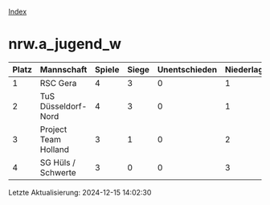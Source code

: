 [Index](./README.md)

# nrw.a_jugend_w

| Platz |  Mannschaft |  Spiele |  Siege |  Unentschieden |  Niederlagen |  Tore |  Differenz |  Punkte | 
| --- |  --- |  --- |  --- |  --- |  --- |  --- |  --- |  --- |  
|  1 |   RSC Gera |   4 |   3 |   0 |   1 |   29:10 |   19 |   9 |  
|  2 |   TuS Düsseldorf-Nord |   4 |   3 |   0 |   1 |   23:7 |   16 |   9 |  
|  3 |   Project Team Holland |   3 |   1 |   0 |   2 |   6:28 |   -22 |   3 |  
|  4 |   SG Hüls / Schwerte |   3 |   0 |   0 |   3 |   1:14 |   -13 |   0 |  


Letzte Aktualisierung: 2024-12-15 14:02:30
